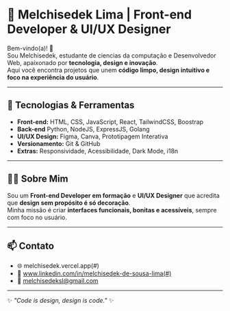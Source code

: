 # 🎨 Melchisedek Lima | Front-end Developer & UI/UX Designer

Bem-vindo(a)! 👋  
Sou Melchisedek, estudante de ciencias da computação e Desenvolvedor Web, apaixonado por **tecnologia, design e inovação**.  
Aqui você encontra projetos que unem **código limpo, design intuitivo e foco na experiência do usuário**.

---

## 🚀 Tecnologias & Ferramentas
- **Front-end:** HTML, CSS, JavaScript, React, TailwindCSS, Boostrap
- **Back-end** Python, NodeJS, ExpressJS, Golang
- **UI/UX Design:** Figma, Canva, Prototipagem Interativa  
- **Versionamento:** Git & GitHub  
- **Extras:** Responsividade, Acessibilidade, Dark Mode, i18n    

---

## 🧑‍💻 Sobre Mim
Sou um **Front-end Developer em formação** e **UI/UX Designer** que acredita que **design sem propósito é só decoração**.  
Minha missão é criar **interfaces funcionais, bonitas e acessíveis**, sempre com foco no usuário.  

---

## 📫 Contato
- 🌐 melchisedek.vercel.app(#)  
- 💼 www.linkedin.com/in/melchisedek-de-sousa-lima(#)  
- 📧 melchisedeksl@gmail.com  

---

✨ *"Code is design, design is code."* ✨

